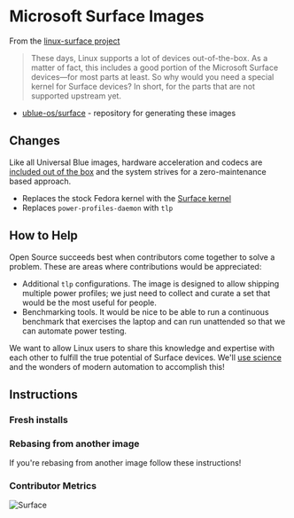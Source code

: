 # Microsoft Surface Images

From the [linux-surface project](https://github.com/linux-surface/linux-surface)

> These days, Linux supports a lot of devices out-of-the-box. As a matter of fact, this includes a good portion of the Microsoft Surface devices—for most parts at least. So why would you need a special kernel for Surface devices? In short, for the parts that are not supported upstream yet.

- [ublue-os/surface](https://github.com/ublue-os/surface) - repository for generating these images

## Changes

Like all Universal Blue images, hardware acceleration and codecs are [included out of the box](/guide/codecs) and the system strives for a zero-maintenance based approach.

- Replaces the stock Fedora kernel with the [Surface kernel](https://github.com/linux-surface/linux-surface/tree/master/pkg/fedora)
- Replaces `power-profiles-daemon` with `tlp`

## How to Help

Open Source succeeds best when contributors come together to solve a problem. These are areas where contributions would be appreciated:

- Additional `tlp` configurations. The image is designed to allow shipping multiple power profiles; we just need to collect and curate a set that would be the most useful for people.
- Benchmarking tools. It would be nice to be able to run a continuous benchmark that exercises the laptop and can run unattended so that we can automate power testing.

We want to allow Linux users to share this knowledge and expertise with each other to fulfill the true potential of Surface devices. We'll [use science](https://www.youtube.com/watch?v=BABM3EUo990) and the wonders of modern automation to accomplish this!

## Instructions

### Fresh installs


### Rebasing from another image

If you're rebasing from another image follow these instructions!

### Contributor Metrics

![Surface](https://repobeats.axiom.co/api/embed/53b366be450dbb713efa2fee9e2f95abe2ded62e.svg "Repobeats analytics image")